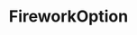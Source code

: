 ---
layout: default
title: FireworkOption
parent: Options
grand_parent: Structory
back_to_top: true
back_to_top_text: "Back to top"
---